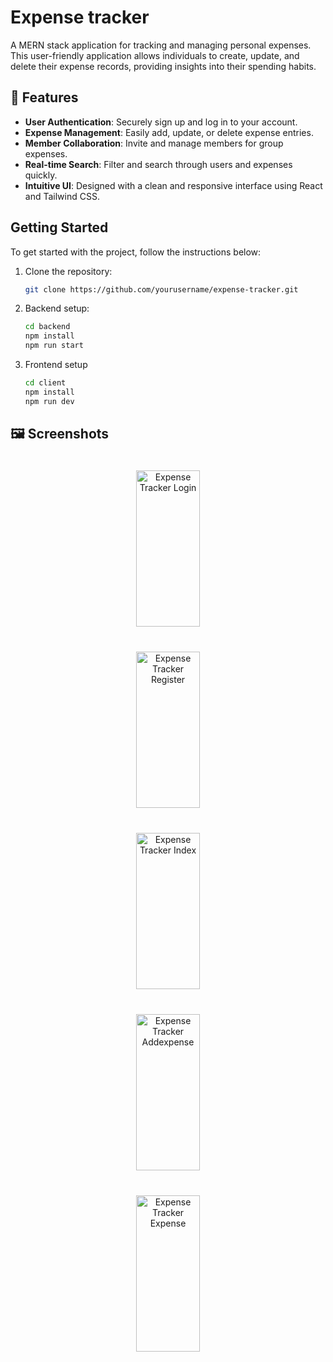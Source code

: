 
# Expense tracker

A MERN stack application for tracking and managing personal expenses. This user-friendly application allows individuals to create, update, and delete their expense records, providing insights into their spending habits.




## 🚀 Features

- **User Authentication**: Securely sign up and log in to your account.
- **Expense Management**: Easily add, update, or delete expense entries.
- **Member Collaboration**: Invite and manage members for group expenses.
- **Real-time Search**: Filter and search through users and expenses quickly.
- **Intuitive UI**: Designed with a clean and responsive interface using React and Tailwind CSS.

## Getting Started

To get started with the project, follow the instructions below:

1. Clone the repository:
   ```bash
   git clone https://github.com/yourusername/expense-tracker.git
2. Backend setup:
   ```bash
   cd backend
   npm install
   npm run start
3. Frontend setup
    ```bash
    cd client
    npm install
    npm run dev

## 🖼️ Screenshots



<p align="center">
  <img src="screenshots/register.png" alt="Expense Tracker Login" width="45%" height="250px" style="margin: 20px; object-fit: cover;" />
<img src="screenshots/login.png" alt="Expense Tracker Register" width="45%" height="250px" style="margin: 20px; object-fit: cover;"/>
<img src="screenshots/index.png" alt="Expense Tracker Index" width="45%" height="250px" style="margin: 20px; object-fit: cover;" />
<img src="screenshots/addexpens.png" alt="Expense Tracker Addexpense" width="45%" height="250px" style="margin: 20px; object-fit: cover;" />
<img src="screenshots/expense.png" alt="Expense Tracker Expense" width="45%" height="250px" style="margin: 20px; object-fit: cover;" />
</p>
